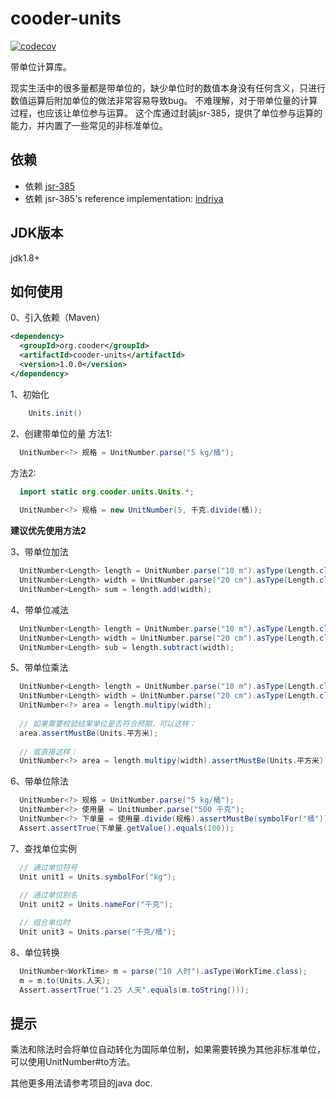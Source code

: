 
# cooder-units

[![codecov](https://codecov.io/gh/cooder-org/cooder-units/branch/main/graph/badge.svg?token=0L2AU184LV)](https://codecov.io/gh/cooder-org/cooder-units)

带单位计算库。

现实生活中的很多量都是带单位的，缺少单位时的数值本身没有任何含义，只进行数值运算后附加单位的做法非常容易导致bug。
不难理解，对于带单位量的计算过程，也应该让单位参与运算。
这个库通过封装jsr-385，提供了单位参与运算的能力，并内置了一些常见的非标准单位。

## 依赖
- 依赖 [jsr-385](https://jcp.org/aboutJava/communityprocess/mrel/jsr385/index.html)
- 依赖 jsr-385's reference implementation: [indriya](https://github.com/unitsofmeasurement/indriya)

## JDK版本
jdk1.8+

## 如何使用

0、引入依赖（Maven）  
```xml
<dependency>
  <groupId>org.cooder</groupId>
  <artifactId>cooder-units</artifactId>
  <version>1.0.0</version>
</dependency>
```

1、初始化
```java
    Units.init()
```

2、创建带单位的量
方法1: 
```java
  UnitNumber<?> 规格 = UnitNumber.parse("5 kg/桶");
```

方法2:
```java
  import static org.cooder.units.Units.*;
  
  UnitNumber<?> 规格 = new UnitNumber(5, 千克.divide(桶));
```
**建议优先使用方法2**

3、带单位加法
```java
  UnitNumber<Length> length = UnitNumber.parse("10 m").asType(Length.class);
  UnitNumber<Length> width = UnitNumber.parse("20 cm").asType(Length.class);
  UnitNumber<Length> sum = length.add(width);
```

4、带单位减法
```java
  UnitNumber<Length> length = UnitNumber.parse("10 m").asType(Length.class);
  UnitNumber<Length> width = UnitNumber.parse("20 cm").asType(Length.class);
  UnitNumber<Length> sub = length.subtract(width);
```

5、带单位乘法
```java
  UnitNumber<Length> length = UnitNumber.parse("10 m").asType(Length.class);
  UnitNumber<Length> width = UnitNumber.parse("20 cm").asType(Length.class);
  UnitNumber<?> area = length.multipy(width);
  
  // 如果需要校验结果单位是否符合预期，可以这样：
  area.assertMustBe(Units.平方米);
  
  // 或直接这样：
  UnitNumber<?> area = length.multipy(width).assertMustBe(Units.平方米);

```

6、带单位除法
```java
  UnitNumber<?> 规格 = UnitNumber.parse("5 kg/桶");
  UnitNumber<?> 使用量 = UnitNumber.parse("500 千克");
  UnitNumber<?> 下单量 = 使用量.divide(规格).assertMustBe(symbolFor("桶"));
  Assert.assertTrue(下单量.getValue().equals(100));
```

7、查找单位实例
```java
  // 通过单位符号
  Unit unit1 = Units.symbolFor("kg");
	
  // 通过单位别名
  Unit unit2 = Units.nameFor("千克");

  // 组合单位时
  Unit unit3 = Units.parse("千克/桶");
```

8、单位转换
```java
  UnitNumber<WorkTime> m = parse("10 人时").asType(WorkTime.class);
  m = m.to(Units.人天);
  Assert.assertTrue("1.25 人天".equals(m.toString()));
```

## 提示
乘法和除法时会将单位自动转化为国际单位制，如果需要转换为其他非标准单位，可以使用UnitNumber#to方法。

其他更多用法请参考项目的java doc.
